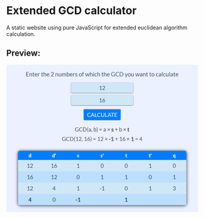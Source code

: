 # Extended GCD calculator
A static website using pure JavaScript for extended euclidean algorithm calculation.

## Preview:
![](images/preview.PNG)